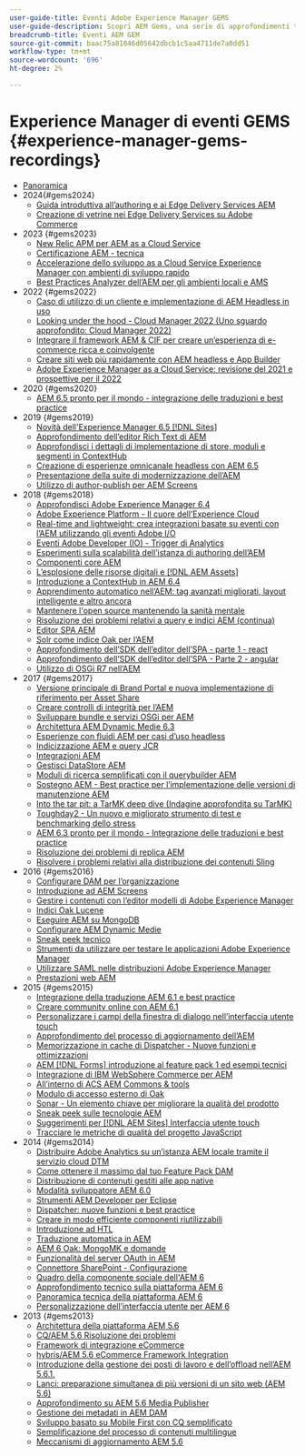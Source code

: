 ```yaml
---
user-guide-title: Eventi Adobe Experience Manager GEMS
user-guide-description: Scopri AEM Gems, una serie di approfondimenti tecnici proposti da esperti Adobe Experience Manager.
breadcrumb-title: Eventi AEM GEM
source-git-commit: baac75a81046d05642dbcb1c5aa4711de7a0dd51
workflow-type: tm+mt
source-wordcount: '696'
ht-degree: 2%

---
```



# Experience Manager di eventi GEMS {#experience-manager-gems-recordings}

+ [Panoramica](overview.md)
+ 2024{#gems2024}
   + [Guida introduttiva all’authoring e ai Edge Delivery Services AEM](/experience-manager-gems/gems2024/aem-authoring-and-edge-delivery.md)
   + [Creazione di vetrine nei Edge Delivery Services su Adobe Commerce](/experience-manager-gems/gems2024/storefronts-on-edge-delivery-with-adobe-commerce.md)
+ 2023 {#gems2023}
   + [New Relic APM per AEM as a Cloud Service](gems2023/newrelic-apm-for-aem-cloud-service.md)
   + [Certificazione AEM - tecnica](gems2023/aem-certification-technical.md)
   + [Accelerazione dello sviluppo as a Cloud Service Experience Manager con ambienti di sviluppo rapido](/help/experience-manager-gems/gems2023/rapid-development-environments.md)
   + [Best Practices Analyzer dell’AEM per gli ambienti locali e AMS](gems2023/aem-best-practices-analyzer.md)
+ 2022 {#gems2022}
   + [Caso di utilizzo di un cliente e implementazione di AEM Headless in uso](gems2022/customer-use-case-and-implementation-of-aem-headless-in-use.md)
   + [Looking under the hood - Cloud Manager 2022 (Uno sguardo approfondito: Cloud Manager 2022)](gems2022/looking-under-the-hood-cloud-manager-2022.md)
   + [Integrare il framework AEM &amp; CIF per creare un’esperienza di e-commerce ricca e coinvolgente](gems2022/aem-and-cif-framework-integration.md)
   + [Creare siti web più rapidamente con AEM headless e App Builder](gems2022/build-sites-faster-with-headless-and-appbuilder.md)
   + [Adobe Experience Manager as a Cloud Service: revisione del 2021 e prospettive per il 2022](gems2022/aemcloudservice-2021-review-and-outlook.md)
+ 2020 {#gems2020}
   + [AEM 6.5 pronto per il mondo - integrazione delle traduzioni e best practice](gems2020/aem65-readyfortheworld-translationintegration-bestpractices.md)
+ 2019 {#gems2019}
   + [Novità dell&#39;Experience Manager 6.5 [!DNL Sites]](gems2019/adobe-experience-manager-6-5-sites-whats-new.md)
   + [Approfondimento dell’editor Rich Text di AEM](gems2019/aem-rich-text-editor-rte-deep-dive1.md)
   + [Approfondisci i dettagli di implementazione di store, moduli e segmenti in ContextHub](gems2019/contexthub-deep-dive.md)
   + [Creazione di esperienze omnicanale headless con AEM 6.5](gems2019/creating-headless-omnichannel-experiences-with-aem-65.md)
   + [Presentazione della suite di modernizzazione dell’AEM](gems2019/introducing-the-aem-modernization-suite.md)
   + [Utilizzo di author-publish per AEM Screens](gems2019/leveraging-author-publish-for-aem-screens.md)
+ 2018 {#gems2018}
   + [Approfondisci Adobe Experience Manager 6.4](gems2018/aem-6-4-technical-sneak-peek.md)
   + [Adobe Experience Platform - Il cuore dell’Experience Cloud](gems2018/aem-acp.md)
   + [Real-time and lightweight: crea integrazioni basate su eventi con l’AEM utilizzando gli eventi Adobe I/O](gems2018/aem-adobe-io.md)
   + [Eventi Adobe Developer (IO) - Trigger di Analytics](gems2018/aem-analytics-triggers.md)
   + [Esperimenti sulla scalabilità dell’istanza di authoring dell’AEM](gems2018/aem-author-scalability1.md)
   + [Componenti core AEM](gems2018/aem-core-components.md)
   + [L’esplosione delle risorse digitali e [!DNL AEM Assets]](gems2018/aem-digital-asset-explosion.md)
   + [Introduzione a ContextHub in AEM 6.4](gems2018/aem-intro-to-contexthub.md)
   + [Apprendimento automatico nell’AEM: tag avanzati migliorati, layout intelligente e altro ancora](gems2018/aem-machine-learning.md)
   + [Mantenere l&#39;open source mantenendo la sanità mentale](gems2018/aem-maintaining-open-source.md)
   + [Risoluzione dei problemi relativi a query e indici AEM (continua)](gems2018/aem-query-and-index-troubleshooting2.md)
   + [Editor SPA AEM](gems2018/aem-spa-editor.md)
   + [Solr come indice Oak per l’AEM](gems2018/solr-as-an-oak-index-for-aem.md)
   + [Approfondimento dell’SDK dell’editor dell’SPA - parte 1 - react](gems2018/spa-editor-sdk-deep-dive-react.md)
   + [Approfondimento dell’SDK dell’editor dell’SPA - Parte 2 - angular](gems2018/spa-editor-sdk-deep-dive-angular.md)
   + [Utilizzo di OSGi R7 nell’AEM](gems2018/using-osgi-r7-in-aem.md)
+ 2017 {#gems2017}
   + [Versione principale di Brand Portal e nuova implementazione di riferimento per Asset Share](gems2017/aem-brand-portal.md)
   + [Creare controlli di integrità per l’AEM](gems2017/aem-building-health-checks-for-aem.md)
   + [Sviluppare bundle e servizi OSGi per AEM](gems2017/aem-developing-osgi-bundles-services-for-aem.md)
   + [Architettura AEM Dynamic Medie 6.3](gems2017/aem-dynamic-media-architecture.md)
   + [Esperienze con fluidi AEM per casi d’uso headless](gems2017/aem-headless-usecases.md)
   + [Indicizzazione AEM e query JCR](gems2017/aem-indexing-jcr-query.md)
   + [Integrazioni AEM](gems2017/aem-integrations.md)
   + [Gestisci DataStore AEM](gems2017/aem-managing-aem-datastore.md)
   + [Moduli di ricerca semplificati con il querybuilder AEM](gems2017/aem-search-forms-using-querybuilder.md)
   + [Sostegno AEM - Best practice per l’implementazione delle versioni di manutenzione AEM](gems2017/aem-sustenance-best-practices-deploying-maintenance-releases.md)
   + [Into the tar pit: a TarMK deep dive (Indagine approfondita su TarMK)](gems2017/aem-tarmk-deepdive.md)
   + [Toughday2 - Un nuovo e migliorato strumento di test e benchmarking dello stress](gems2017/aem-toughday2-stress-testing-benchmarking-tool.md)
   + [AEM 6.3 pronto per il mondo - Integrazione delle traduzioni e best practice](gems2017/aem-translation-best-practices.md)
   + [Risoluzione dei problemi di replica AEM](gems2017/aem-troubleshooting-aem-replication.md)
   + [Risolvere i problemi relativi alla distribuzione dei contenuti Sling](gems2017/aem-troubleshooting-sling.md)
+ 2016 {#gems2016}
   + [Configurare DAM per l’organizzazione](gems2016/aem-configuring-dam-for-enterprise.md)
   + [Introduzione ad AEM Screens](gems2016/aem-introduction-to-aem-screens.md)
   + [Gestire i contenuti con l’editor modelli di Adobe Experience Manager](gems2016/aem-managing-content-with-template-editor.md)
   + [Indici Oak Lucene](gems2016/aem-oak-lucene-indexes.md)
   + [Eseguire AEM su MongoDB](gems2016/aem-running-aem-on-mongodb.md)
   + [Configurare AEM Dynamic Medie](gems2016/aem-setup-and-configure-aem-dynamic-media.md)
   + [Sneak peek tecnico](gems2016/aem-technical-sneak-peek.md)
   + [Strumenti da utilizzare per testare le applicazioni Adobe Experience Manager](gems2016/aem-testing-tools-for-aem-apps.md)
   + [Utilizzare SAML nelle distribuzioni Adobe Experience Manager](gems2016/aem-utilizing-saml-in-aem-deployments.md)
   + [Prestazioni web AEM](gems2016/aem-web-performance.md)
+ 2015 {#gems2015}
   + [Integrazione della traduzione AEM 6.1 e best practice](gems2015/aem-6-1-translation-integration-and-best-practices.md)
   + [Creare community online con AEM 6.1](gems2015/aem-creating-online-communities-with-aem-6-1.md)
   + [Personalizzare i campi della finestra di dialogo nell’interfaccia utente touch](gems2015/aem-customizing-dialog-fields-in-touch-ui.md)
   + [Approfondimento del processo di aggiornamento dell’AEM](gems2015/aem-deep-dive-into-aem-upgrade-process.md)
   + [Memorizzazione in cache di Dispatcher - Nuove funzioni e ottimizzazioni](gems2015/aem-dispatcher-caching-new-features-and-optimizations.md)
   + [AEM [!DNL Forms] introduzione al feature pack 1 ed esempi tecnici](gems2015/aem-forms-feature-pack-1-introduction-and-technical-samples.md)
   + [Integrazione di IBM WebSphere Commerce per AEM](gems2015/aem-ibm-websphere-commerce-integration-for-aem.md)
   + [All’interno di ACS AEM Commons &amp; tools](gems2015/aem-inside-acs-aem-commons-and-tools.md)
   + [Modulo di accesso esterno di Oak](gems2015/aem-oak-external-login-module-authenticating-with-ldap-and-beyond.md)
   + [Sonar - Un elemento chiave per migliorare la qualità del prodotto](gems2015/aem-sonar-a-key-element-to-improve-product-quality.md)
   + [Sneak peek sulle tecnologie AEM](gems2015/aem-tech-sneak-peek.md)
   + [Suggerimenti per [!DNL AEM Sites] Interfaccia utente touch](gems2015/aem-tips-and-tricks-for-aem-sites-touch-ui.md)
   + [Tracciare le metriche di qualità del progetto JavaScript](gems2015/aem-track-quality-metrics-of-your-javascript-project.md)
+ 2014 {#gems2014}
   + [Distribuire Adobe Analytics su un’istanza AEM locale tramite il servizio cloud DTM](gems2014/aem-adobe-analytics-dynamic-tag-management.md)
   + [Come ottenere il massimo dal tuo Feature Pack DAM](gems2014/aem-dam-feature-pack.md)
   + [Distribuzione di contenuti gestiti alle app native](gems2014/aem-delivering-managed-content-to-your-native-apps.md)
   + [Modalità sviluppatore AEM 6.0](gems2014/aem-developer-mode.md)
   + [Strumenti AEM Developer per Eclipse](gems2014/aem-developer-tools-for-eclipse.md)
   + [Dispatcher: nuove funzioni e best practice](gems2014/aem-dispatcher.md)
   + [Creare in modo efficiente componenti riutilizzabili](gems2014/aem-efficiently-build-reusable-components.md)
   + [Introduzione ad HTL](gems2014/aem-introduction-to-htl.md)
   + [Traduzione automatica in AEM](gems2014/aem-machine-translation-in-aem.md)
   + [AEM 6 Oak: MongoMK e domande](gems2014/aem-oak-mongomk-and-queries.md)
   + [Funzionalità del server OAuth in AEM](gems2014/aem-oauth-server-functionality-in-aem.md)
   + [Connettore SharePoint - Configurazione](gems2014/aem-sharepoint-connector-setup-and-configuration.md)
   + [Quadro della componente sociale dell&#39;AEM 6](gems2014/aem-social-component-framework-in-aem-6.md)
   + [Approfondimento tecnico sulla piattaforma AEM 6](gems2014/aem-technical-deep-dive-into-the-aem-6-platform.md)
   + [Panoramica tecnica della piattaforma AEM 6](gems2014/aem-technical-overview-of-the-aem-6-platform.md)
   + [Personalizzazione dell’interfaccia utente per AEM 6](gems2014/aem-user-interface-customization-for-aem6.md)
+ 2013 {#gems2013}
   + [Architettura della piattaforma AEM 5.6](gems2013/aem-architecture-of-the-aem-5-6-platform.md)
   + [CQ/AEM 5.6 Risoluzione dei problemi](gems2013/aem-cq-aem-5-6-troubleshooting.md)
   + [Framework di integrazione eCommerce](gems2013/aem-ecommerce-integration-framework.md)
   + [hybris/AEM 5.6 eCommerce Framework Integration](gems2013/aem-hybris-ecommerce-framework-integration.md)
   + [Introduzione della gestione dei posti di lavoro e dell’offload nell’AEM 5.6.1.](gems2013/aem-job-handling-and-offloading.md)
   + [Lanci: preparazione simultanea di più versioni di un sito web (AEM 5.6)](gems2013/aem-launches.md)
   + [Approfondimento su AEM 5.6 Media Publisher](gems2013/aem-media-publisher-deep-dive.md)
   + [Gestione dei metadati in AEM DAM](gems2013/aem-metadata-management-in-aem-dam.md)
   + [Sviluppo basato su Mobile First con CQ semplificato](gems2013/aem-mobile-first-development-with-cq-made-easy.md)
   + [Semplificazione del processo di contenuti multilingue](gems2013/aem-streamlining-multilingual-content-process.md)
   + [Meccanismi di aggiornamento AEM 5.6](gems2013/aem-upgrade-mechanisms.md)

<!--
+ [Archive] {#archive}
    + [AEM 6 Oak: MongoMK and Queries](archive/aem-oak-mongomk-and-queries.md)
    + [Search forms made easy with the AEM querybuilder](archive/aem-search-forms-using-querybuilder.md)
    + [Deep Dive on implementation details of stores, modules and segments in ContextHub](archive/contexthub-deep-dive.md)
    + [AEM Web Performance](archive/aem-web-performance.md)
    + [AEM Query and Index Troubleshooting](archive/aem-query-and-index-troubleshooting.md)
    + [User Interface Customization for AEM 6](archive/aem-user-interface-customization-for-aem6.md)
    + [Technical Sneak Peek](archive/aem-technical-sneak-peek.md)
    + [Customizing Dialog Fields in Touch UI](archive/aem-customizing-dialog-fields-in-touch-ui.md)
    + [Building Health Checks for AEM](archive/aem-building-health-checks-for-aem.md)
    + [Running AEM on MongoDB](archive/aem-running-aem-on-mongodb.md)
    + [AEM 5.6 Media Publisher Deep Dive ](archive/aem-media-publisher-deep-dive.md)
    + [AEM Fluid Experiences for headless usecases](archive/aem-headless-usecases.md)
    + [The Digital Asset Explosion & AEM Assets](archive/aem-digital-asset-explosion.md)
    + [Introduction of Job Handling and Offloading in AEM 5.6.1. ](archive/aem-job-handling-and-offloading.md)
    + [Technical Overview of the AEM 6 Platform](archive/aem-technical-overview-of-the-aem-6-platform.md)
    + [Launches: concurrent preparation of multiple versions of a website (AEM 5.6) ](archive/aem-launches.md)
    + [Efficiently Build Reusable Components](archive/aem-efficiently-build-reusable-components.md)
    + [AEM Integrations - a solid foundation goes a long way](archive/aem-integrations.md)
    + [Dispatcher - New features and best practices](archive/aem-dispatcher.md)
    + [Adobe Experience Manager 6.5 Sites - What's New](archive/adobe-experience-manager-6-5-sites-whats-new.md)
    + [Oak's External Login Module - Authenticating with LDAP and Beyond](archive/aem-oak-external-login-module-authenticating-with-ldap-and-beyond.md)
    + [Troubleshooting AEM Replication](archive/aem-troubleshooting-aem-replication.md)
    + [Metadata Management in AEM DAM](archive/aem-metadata-management-in-aem-dam.md)
    + [AEM 6.5 Ready for the World - Translation Integration & Best Practices](archive/aem65-readyfortheworld-translationintegration-bestpractices.md)
    + [hybris/AEM 5.6 eCommerce framework integration](archive/aem-hybris-ecommerce-framework-integration.md)
    + [How to deploy Adobe Analytics on a local AEM instance by using the Dynamic Tag Management cloud service](archive/aem-adobe-analytics-dynamic-tag-management.md)
    + [eCommerce Integration Framework ](archive/aem-ecommerce-integration-framework.md)
    + [Real-time and lightweight: build event-driven integrations with AEM using Adobe I/O Events](archive/aem-adobe-io.md)
    + [AEM Tech Sneak Peek](archive/aem-tech-sneak-peek.md)
    + [AEM Rich Text Editor (RTE) Deep Dive](archive/aem-rich-text-editor-rte-deep-dive1.md)
    + [Deep dive into AEM upgrade process](archive/aem-deep-dive-into-aem-upgrade-process.md)
    + [AEM SPA Editor](archive/aem-spa-editor.md)
    + [MSM and Translation: Best Practices ](archive/aem-msm-and-translation-best-practices.md)
    + [AEM Indexing and JCR Query](archive/aem-indexing-jcr-query.md)
    + [IBM WebSphere Commerce Integration for AEM](archive/aem-ibm-websphere-commerce-integration-for-aem.md)
    + [Setup and Configure AEM Dynamic Media](archive/aem-setup-and-configure-aem-dynamic-media.md)
    + [Leveraging author-publish for AEM Screens](archive/leveraging-author-publish-for-aem-screens.md)
    + [Experiments in AEM Author Scalability](archive/aem-author-scalability1.md)
    + [Introduction to AEM Screens](archive/aem-introduction-to-aem-screens.md)
    + [Creating Headless Omnichannel Experiences with AEM 6.5](archive/creating-headless-omnichannel-experiences-with-aem-65.md)
    + [Developing OSGi Bundles and Services for AEM](archive/aem-developing-osgi-bundles-services-for-aem.md)
    + [Technical Deep Dive into the AEM 6 Platform](archive/aem-technical-deep-dive-into-the-aem-6-platform.md)
    + [Adobe Experience Platform - The Heart of Experience Cloud](archive/aem-acp.md)
    + [Social Component Framework in AEM 6](archive/aem-social-component-framework-in-aem-6.md)
    + [Mobile-First Development with CQ Made Easy](archive/aem-mobile-first-development-with-cq-made-easy.md)
    + [AEM Core Components](archive/aem-core-components.md)
    + [AEM SPA Editor](archive/jcr-aem-spa-editor.md)
    + [Major Brand Portal Release and new reference implementation for Asset Share](archive/aem-brand-portal.md)
    + [Utilizing SAML in Adobe Experience Manager deployments](archive/aem-utilizing-saml-in-aem-deployments.md)
    + [AEM 6.0 Developer Mode](archive/aem-developer-mode.md)
    + [AEM [!DNL Forms] Feature Pack 1 introduction and technical samples](archive/aem-forms-feature-pack-1-introduction-and-technical-samples.md)
    + [CQ/AEM 5.6 Troubleshooting](archive/aem-cq-aem-5-6-troubleshooting.md)
    + [AEM Dynamic Media 6.3 Architecture](archive/aem-dynamic-media-architecture.md)
    + [Inside ACS AEM Commons & Tools](archive/aem-inside-acs-aem-commons-and-tools.md)
    + [Creating online Communities with AEM 6.1](archive/aem-creating-online-communities-with-aem-6-1.md)
    + [OAuth Server functionality in AEM - Embrace Federation and unleash your REST APIs!](archive/aem-oauth-server-functionality-in-aem.md)
    + [Into the tar pit: a TarMK deep dive](archive/aem-tarmk-deepdive.md)
    + [Oak Lucene Indexes](archive/aem-oak-lucene-indexes.md)
    + [AEM Developer Tools for Eclipse](archive/aem-developer-tools-for-eclipse.md)
    + [Solr as an Oak index for AEM](archive/solr-as-an-oak-index-for-aem1.md)
    + [Toughday2 - A new and improved stress testing and benchmarking tool](archive/aem-toughday2-stress-testing-benchmarking-tool.md)
    + [Introduction to ContextHub in AEM 6.4](archive/aem-intro-to-contexthub.md)
    + [Configuring the DAM for Enterprise](archive/aem-configuring-dam-for-enterprise.md)
    + [Managing AEM DataStore](archive/aem-managing-aem-datastore.md)
    + [AEM Sustenance - Best Practices for deploying AEM Maintenance Releases](archive/aem-sustenance-best-practices-deploying-maintenance-releases.md)
    + [Maintaining Open Source While Maintaining Your Sanity](archive/aem-maintaining-open-source.md)
    + [SPA Editor SDK Deep Dive - Part 1 - React ](archive/spa-editor-sdk-deep-dive-react.md)
    + [Tools to use for testing Adobe Experience Manager applications](archive/aem-testing-tools-for-aem-apps.md)
    + [Machine Learning in AEM: Enhanced Smart Tags, Smart Layout and more](archive/aem-machine-learning.md)
    + [Tips and tricks for AEM Sites Touch UI](archive/aem-tips-and-tricks-for-aem-sites-touch-ui.md)
    + [Dispatcher Caching - New Features and Optimizations](archive/aem-dispatcher-caching-new-features-and-optimizations.md)
    + [How to get the most out of your DAM Feature Pack](archive/aem-dam-feature-pack.md)
    + [Troubleshooting Sling Content Distribution](archive/aem-troubleshooting-sling.md)
    + [Introduction to HTL](archive/aem-introduction-to-htl.md)
    + [Delivering Managed Content to your Native Apps](archive/aem-delivering-managed-content-to-your-native-apps.md)
    + [SharePoint Connector - Setup and Configuration](archive/aem-sharepoint-connector-setup-and-configuration.md)
    + [AEM 6.1 Translation Integration & Best Practices](archive/aem-6-1-translation-integration-and-best-practices.md)
    + [Managing your content with the template editor of Adobe Experience Manager](archive/aem-managing-content-with-template-editor.md)
    + [SPA Editor SDK Deep Dive - Part 2 - Angular](archive/spa-editor-sdk-deep-dive-angular.md)
    + [Sonar - A key element to improve product quality](archive/aem-sonar-a-key-element-to-improve-product-quality.md)
    + [AEM 6.3 Ready for the World - Translation Integration & Best Practices](archive/aem-translation-best-practices.md)
    + [AEM 5.6 upgrade mechanisms ](archive/aem-upgrade-mechanisms.md)
    + [Track quality metrics of your Javascript project](archive/aem-track-quality-metrics-of-your-javascript-project.md)
    + [Streamlining multilingual content process](archive/aem-streamlining-multilingual-content-process.md)
    + [Deep Dive into Adobe Experience Manager 6.4](archive/aem-6-4-technical-sneak-peek.md)
    + [Machine Translation in AEM](archive/aem-machine-translation-in-aem.md)
    + [Using OSGi R7 in AEM](archive/using-osgi-r7-in-aem.md)
    + [Architecture of the AEM 5.6 Platform](archive/aem-architecture-of-the-aem-5-6-platform.md)
    + [Adobe I/O Events - Analytics Triggers](archive/aem-analytics-triggers.md)
    + [Introducing the AEM Modernization Suite](archive/introducing-the-aem-modernization-suite.md)
    + [AEM Query and Index Troubleshooting](archive/aem-query-and-index-troubleshooting2.md)
-->
